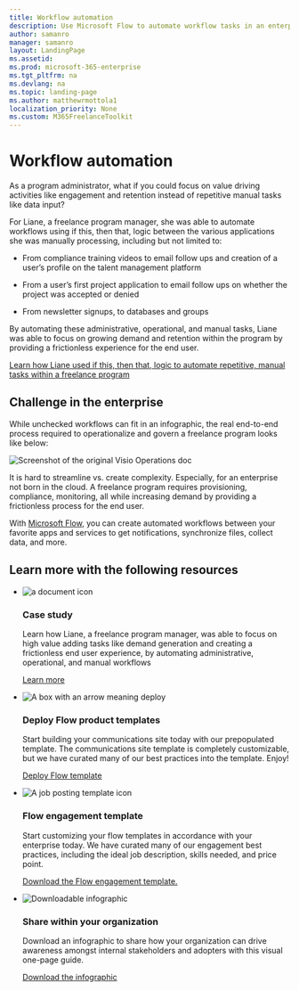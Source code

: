 ```yaml
---
title: Workflow automation
description: Use Microsoft Flow to automate workflow tasks in an enterprise freelance program
author: samanro
manager: samanro
layout: LandingPage
ms.assetid: 
ms.prod: microsoft-365-enterprise
ms.tgt_pltfrm: na
ms.devlang: na
ms.topic: landing-page
ms.author: matthewrmottola1
localization_priority: None 
ms.custom: M365FreelanceToolkit
---
```

Workflow automation
===================

As a program administrator, what if you could focus on value driving activities
like engagement and retention instead of repetitive manual tasks like data
input?

For Liane, a freelance program manager, she was able to automate workflows using
if this, then that, logic between the various applications she was manually
processing, including but not limited to:

-   From compliance training videos to email follow ups and creation of a user’s
    profile on the talent management platform

-   From a user’s first project application to email follow ups on whether the
    project was accepted or denied

-   From newsletter signups, to databases and groups

By automating these administrative, operational, and manual tasks, Liane was
able to focus on growing demand and retention within the program by providing a
frictionless experience for the end user.

[Learn how Liane used if this, then that, logic to automate repetitive, manual
tasks within a freelance
program](workflowautomationcasestudy.md)

Challenge in the enterprise
---------------------------

While unchecked workflows can fit in an infographic, the real end-to-end process
required to operationalize and govern a freelance program looks like below:

![Screenshot of the original Visio Operations doc](media/6a5f3b4c803c5a688cf7bc97dc62a19a.png)

It is hard to streamline vs. create complexity. Especially, for an enterprise
not born in the cloud. A freelance program requires provisioning, compliance,
monitoring, all while increasing demand by providing a frictionless process for
the end user.

With [Microsoft Flow](https://flow.microsoft.com/en-us/), you can create
automated workflows between your favorite apps and services to get
notifications, synchronize files, collect data, and more.

Learn more with the following resources 
-----------------------------------------

<ul class="panelContent cardsF cols cols2">
    <li>
        <div class="cardSize">
            <div class="cardPadding">
                <div class="card">
                    <div class="cardImageOuter">
                        <div class="cardImage">
                            <img src="media/document.png" alt="a document icon" />
                        </div>
                    </div>
                    <div class="cardText">
                        <h3>Case study</h3>
                        <p>Learn how Liane, a freelance program manager, was able to focus on high value adding tasks like demand generation and creating a frictionless end user experience, by automating administrative, operational, and manual workflows</p>
                        <p><a href="workflowautomationcasestudy.md">Learn more</a></p>
                    </div>
                </div>
            </div>
        </div>
    </li>
    <li>
        <div class="cardSize">
            <div class="cardPadding">
                <div class="card">
                    <div class="cardImageOuter">
                        <div class="cardImage">
                            <img src="media/deploy-blue.png" alt="A box with an arrow meaning deploy" />
                        </div>
                    </div>
                    <div class="cardText">
                        <h3>Deploy Flow product templates</h3>
                        <p>Start building your communications site today with our prepopulated template. The communications site template is completely customizable, but we have curated many of our best practices into the template. Enjoy!</p>
                        <p><a href="https://preview.flow.microsoft.com/en-us/templates/">Deploy Flow template</a></p>
                    </div>
                </div>
            </div>
        </div>
    </li>
    <li>
        <div class="cardSize">
            <div class="cardPadding">
                <div class="card">
                    <div class="cardImageOuter">
                        <div class="cardImage">
                            <img src="media/bill-blue.png" alt="A job posting template icon" />
                        </div>
                    </div>
                    <div class="cardText">
                        <h3>Flow engagement template</h3>
                        <p>Start customizing your flow templates in accordance with your enterprise today. We have curated many of our engagement best practices, including the ideal job description, skills needed, and price point.</p>
                        <p><a href="flowengagementtemplate.md">Download the Flow engagement template.</a></p>
                    </div>
                </div>
            </div>
        </div>
    </li>
    <li>
        <div class="cardSize">
            <div class="cardPadding">
                <div class="card">
                    <div class="cardImageOuter">
                        <div class="cardImage">
                            <img src="media/download-blue.png" alt="Downloadable infographic" />
                        </div>
                    </div>
                    <div class="cardText">
                        <h3>Share within your organization</h3>
                        <p>Download an infographic to share how your organization can drive awareness amongst internal stakeholders and adopters with this visual one-page guide.</p>
                        <p><a href="">Download the infographic</a></p>
                    </div>
                </div>
            </div>
        </div>
    </li>
</ul>

